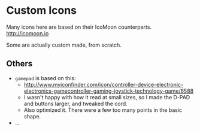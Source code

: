 # Custom Icons

Many icons here are based on their IcoMoon counterparts. http://icomoon.io

Some are actually custom made, from scratch.

## Others
* `gamepad` is based on this:
  * http://www.myiconfinder.com/icon/controller-device-electronic-electronics-gamecontroller-gaming-joystick-technology-game/6588
  * I wasn't happy with how it read at small sizes, so I made the D-PAD and buttons larger, and tweaked the cord.
  * Also optimized it. There were a few too many points in the basic shape.
* ...